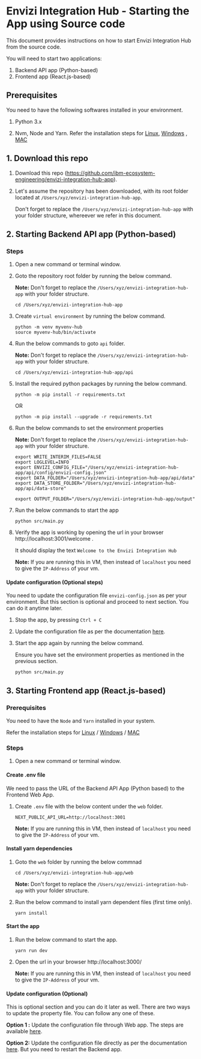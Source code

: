 # Envizi Integration Hub - Starting the App using Source code

This document provides instructions on how to start Envizi Integration Hub from the source code.

You will  need to start two applications:
1. Backend API app (Python-based)
2. Frontend app (React.js-based)

## Prerequisites

You need to have the following softwares installed in your environment.

1. Python 3.x

2. Nvm, Node and Yarn. Refer the installation steps for [Linux](../../60-utils/01-prerequisite-installation-for-frontend-app-on-linux), [Windows](../../60-utils/02-prerequisite-installation-for-frontend-app-on-windows) , [MAC](../../60-utils/03-prerequisite-installation-for-frontend-app-on-mac) 


## 1. Download this repo

1. Download this repo (https://github.com/ibm-ecosystem-engineering/envizi-integration-hub-app). 

2. Let's assume the repository has been downloaded, with its root folder located at `/Users/xyz/envizi-integration-hub-app`.

    Don't forget to replace the `/Users/xyz/envizi-integration-hub-app` with your folder structure, whereever we refer in this document.

## 2. Starting Backend API app (Python-based)

### Steps

1. Open a new command or terminal window.

2. Goto the repository root folder by running the below command.

    **Note:** Don't forget to replace the `/Users/xyz/envizi-integration-hub-app` with your folder structure.

    ```
    cd /Users/xyz/envizi-integration-hub-app
    ```
3. Create `virtual environment` by running the below command.

    ```
    python -m venv myvenv-hub
    source myvenv-hub/bin/activate
    ```


4. Run the below commands to goto `api` folder.

    **Note:** Don't forget to replace the `/Users/xyz/envizi-integration-hub-app` with your folder structure.

    ```
    cd /Users/xyz/envizi-integration-hub-app/api
    ```


5. Install the required python packages by running the below command.
    ```
    python -m pip install -r requirements.txt
    ```

    OR

    ```
    python -m pip install --upgrade -r requirements.txt
    ```

6. Run the below commands to set the environment properties

    **Note:** Don't forget to replace the `/Users/xyz/envizi-integration-hub-app` with your folder structure.

    ```
    export WRITE_INTERIM_FILES=FALSE
    export LOGLEVEL=INFO
    export ENVIZI_CONFIG_FILE="/Users/xyz/envizi-integration-hub-app/api/config/envizi-config.json"
    export DATA_FOLDER="/Users/xyz/envizi-integration-hub-app/api/data"
    export DATA_STORE_FOLDER="/Users/xyz/envizi-integration-hub-app/api/data-store"

    export OUTPUT_FOLDER="/Users/xyz/envizi-integration-hub-app/output"
    ```

7. Run the below commands to start the app

    ```
    python src/main.py
    ```

8. Verify the app is working by opening the url in your browser http://localhost:3001/welcome .

    It should display the text `Welcome to the Envizi Integration Hub`

    **Note:** If you are running this in VM, then instead of `localhost` you need to give the `IP-Address` of your vm.


#### Update configuration (Optional steps)

You need to update the configuration file `envizi-config.json` as per your environment. But this section is optional and proceed to next section. You can do it anytime later.

1. Stop the app, by pressing `Ctrl + C`

2. Update the configuration file as per the documentation [here](../..//50-developer/02-prepare-configuration-file). 

3. Start the app again by running the below command. 

    Ensure you have set the environment properties as mentioned in the previous section.

    ```
    python src/main.py
    ```


## 3. Starting Frontend app (React.js-based)

### Prerequisites

You need to have the `Node` and `Yarn` installed in your system.

Refer the installation steps for [Linux](../../60-utils/01-prerequisite-installation-for-frontend-app-on-linux) / [Windows](../../60-utils/02-prerequisite-installation-for-frontend-app-on-windows) / [MAC](../../60-utils/03-prerequisite-installation-for-frontend-app-on-mac) 

### Steps 

1. Open a new command or terminal window.

#### Create .env file

We need to pass the URL of the Backend API App (Python based) to the Frontend Web App. 

1. Create `.env` file with the below content under the `web` folder.

    ```
    NEXT_PUBLIC_API_URL=http://localhost:3001
    ```
    **Note:** If you are running this in VM, then instead of `localhost` you need to give the `IP-Address` of your vm.

#### Install yarn dependencies

1. Goto the `web` folder by running the below commnad

    ```
    cd /Users/xyz/envizi-integration-hub-app/web
    ```
    **Note:** Don't forget to replace the `/Users/xyz/envizi-integration-hub-app` with your folder structure.


2. Run the below command to install yarn dependent files (first time only).

    ```
    yarn install
    ```

#### Start the app

1. Run the below command to start the app.

    ```
    yarn run dev
    ```

2. Open the url in your browser http://localhost:3000/

    **Note:** If you are running this in VM, then instead of `localhost` you need to give the `IP-Address` of your vm.


#### Update configuration (Optional)

This is optional section and you can do it later as well. There are two ways to update the property file. You can follow any one of these.

**Option 1 :**  Update the configuration file through Web app. The steps are available [here](../..//50-developer/04-update-config-settings-in-app). 

**Option 2:** Update the configuration file directly as per the documentation [here](../..//50-developer/02-prepare-configuration-file). But you need to restart the Backend app.
